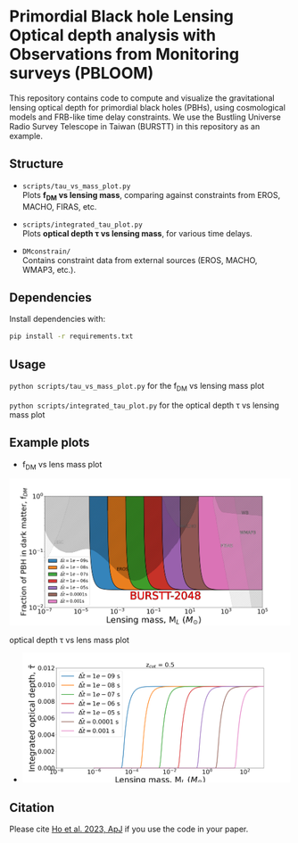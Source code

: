 # Primordial Black hole Lensing Optical depth analysis with Observations from Monitoring surveys (PBLOOM)

This repository contains code to compute and visualize the gravitational lensing optical depth for primordial black holes (PBHs), using cosmological models and FRB-like time delay constraints. We use the Bustling Universe Radio Survey Telescope in Taiwan (BURSTT) in this repository as an example.

## Structure

- `scripts/tau_vs_mass_plot.py`  
  Plots **f<sub>DM</sub> vs lensing mass**, comparing against constraints from EROS, MACHO, FIRAS, etc.
  
- `scripts/integrated_tau_plot.py`  
  Plots **optical depth τ vs lensing mass**, for various time delays.

- `DMconstrain/`  
  Contains constraint data from external sources (EROS, MACHO, WMAP3, etc.).

## Dependencies

Install dependencies with:

```bash
pip install -r requirements.txt
```

## Usage
`python scripts/tau_vs_mass_plot.py` for the f<sub>DM</sub> vs lensing mass plot  

`python scripts/integrated_tau_plot.py` for the optical depth τ vs lensing mass plot

## Example plots
- f<sub>DM</sub> vs lens mass plot  
<img src="fdm_ml.png" alt="Batch 1" width="800">  

optical depth τ vs lens mass plot  
- <img src="tau_ml.png" alt="Batch 2" width="800">

## Citation
Please cite [Ho et al. 2023, ApJ](https://iopscience.iop.org/article/10.3847/1538-4357/accb9e) if you use the code in your paper.

